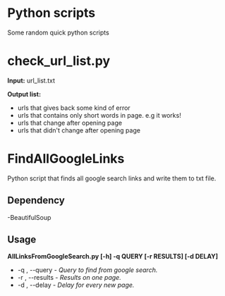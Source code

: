 # Python scripts
Some random quick python scripts

# check_url_list.py

**Input:** url_list.txt

**Output list:**

* urls that gives back some kind of error
* urls that contains only short words in page. e.g it works!
* urls that change after opening page
* urls that didn't change after opening page

# FindAllGoogleLinks
Python script that finds all google search links and write them to txt file.

## Dependency
-BeautifulSoup

## Usage
**AllLinksFromGoogleSearch.py [-h] -q QUERY [-r RESULTS] [-d DELAY]**

 * -q , --query - *Query to find from google search.*
 * -r , --results - *Results on one page.*
 * -d , --delay - *Delay for every new page.*

